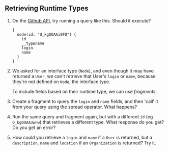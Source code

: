 ## Retrieving Runtime Types

1. On the [Github API](https://developer.github.com/early-access/graphql/explorer/), try running a query like this. Should it execute?

   ```
   {
     node(id: "U_kgDOAAi8FQ") {
       id
       __typename
       login
       name
     }
   }
   ```

2. We asked for an interface type (`Node`), and even though it may have returned a `User`, we can't retrieve that User's `login` or `name`, because they're not defined on `Node`, the interface type.

   To include fields based on their runtime type, we can use _fragments_.

3. Create a fragment to query the `login` and `name` fields, and then 'call' it from your query using the spread operator. What happens?

4. Run the same query and fragment again, but with a different `id` (eg `O_kgDOAA3wnw`) that retrieves a different type. What response do you get? Do you get an error?

5. How could you retrieve a `login` and `name` if a `User` is returned, but a `description`, `name` and `location` if an `Organization` is returned? Try it.
